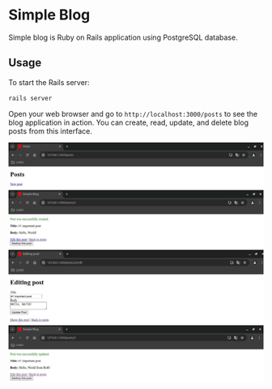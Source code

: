 # Simple Blog

Simple blog is Ruby on Rails application using PostgreSQL database.

## Usage

To start the Rails server:

```sh
rails server
```
Open your web browser and go to `http://localhost:3000/posts` to see the blog application in action. You can create, read, update, and delete blog posts from this interface.

![posts](public/posts.jpg)
![new_post](public/new_post.jpg)
![editing_post](public/editing_post.jpg)
![update_post](public/update_post.jpg)
